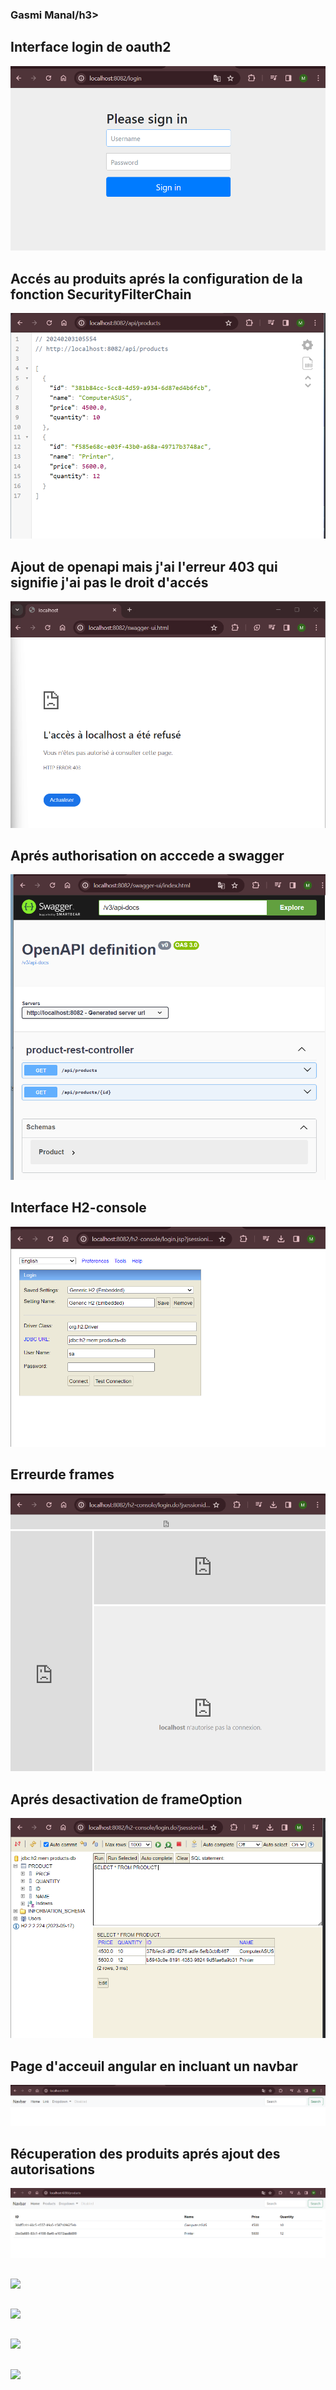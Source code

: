 <h3>Gasmi Manal/h3>
<h2>Interface login de oauth2</h2>
<img src="captures/img.png">
<h2>Accés au produits aprés la configuration de la fonction SecurityFilterChain</h2>
<img src="captures/img_1.png">
<h2>Ajout de openapi mais j'ai l'erreur 403 qui signifie j'ai pas le droit d'accés</h2>
<img src="captures/img_2.png">
<h2>Aprés authorisation on acccede a swagger</h2>
<img src="captures/img_3.png">
<h2>Interface H2-console</h2>
<img src="captures/img_4.png">
<h2>Erreurde frames</h2>
<img src="captures/img_5.png">
<h2>Aprés desactivation de frameOption</h2>
<img src="captures/img_6.png">
<h2>Page d'acceuil angular en incluant un navbar</h2>
<img src="captures/img_7.png">
<h2>Récuperation des produits aprés ajout des autorisations</h2>
<img src="captures/img_8.png">
<h2></h2>
<img src="captures/">
<h2></h2>
<img src="captures/">
<h2></h2>
<img src="captures/">
<h2></h2>
<img src="captures/">